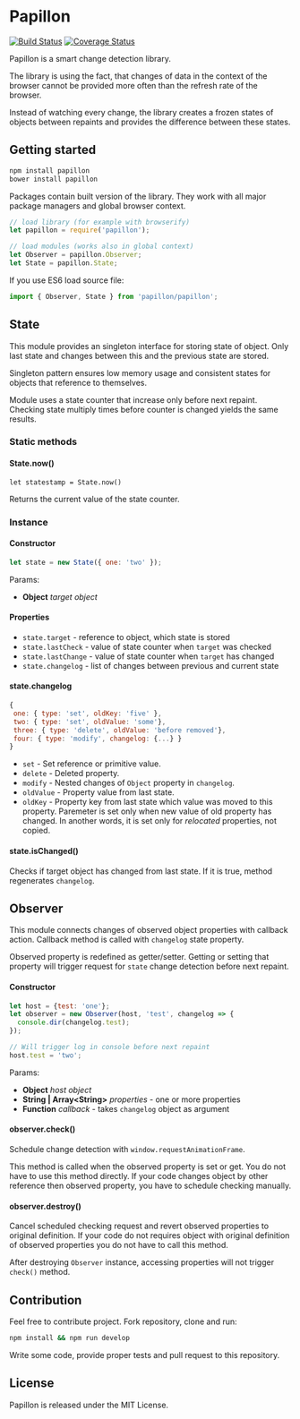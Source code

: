 # Papillon

[![Build Status](https://travis-ci.org/smalluban/papillon.svg?branch=master)](https://travis-ci.org/smalluban/papillon)
[![Coverage Status](https://coveralls.io/repos/smalluban/papillon/badge.svg?branch=master)](https://coveralls.io/r/smalluban/papillon?branch=master)

Papillon is a smart change detection library.

The library is using the fact, that changes of data in the context of the browser
cannot be provided more often than the refresh rate of the browser.

Instead of watching every change, the library creates a frozen states of objects
between repaints and provides the difference between these states.

## Getting started

```bash
npm install papillon
bower install papillon
```

Packages contain built version of the library. They work with all major
package managers and global browser context.

```javascript
// load library (for example with browserify)
let papillon = require('papillon');

// load modules (works also in global context)
let Observer = papillon.Observer;
let State = papillon.State;
```

If you use ES6 load source file:

```javascript
import { Observer, State } from 'papillon/papillon';
```

## State

This module provides an singleton interface for storing state of object.
Only last state and changes between this and the previous state are stored.

Singleton pattern ensures low memory usage and consistent states
for objects that reference to themselves.

Module uses a state counter that increase only before next
repaint. Checking state multiply times before counter is changed
yields the same results.

### Static methods

#### State.now()

```
let statestamp = State.now()
```

Returns the current value of the state counter.

### Instance

#### Constructor

```javascript
let state = new State({ one: 'two' });
```

Params:

* **Object** *target object*

#### Properties

* `state.target` - reference to object, which state is stored
* `state.lastCheck` - value of state counter when `target` was checked
* `state.lastChange` - value of state counter when `target` has changed
* `state.changelog` - list of changes between previous and current state

#### state.changelog

```javascript
{
 one: { type: 'set', oldKey: 'five' },
 two: { type: 'set', oldValue: 'some'},
 three: { type: 'delete', oldValue: 'before removed'},
 four: { type: 'modify', changelog: {...} }
}
```

* `set` - Set reference or primitive value.
* `delete` - Deleted property.
* `modify` - Nested changes of `Object` property in `changelog`.
* `oldValue` - Property value from last state.
* `oldKey` - Property key from last state which value was moved to this property. 
    Paremeter is set only when new value of old property has changed. In another 
    words, it is set only for _relocated_ properties, not copied.

#### state.isChanged()

Checks if target object has changed from last state.
If it is true, method regenerates `changelog`.

## Observer

This module connects changes of observed object properties with callback action.
Callback method is called with `changelog` state property.

Observed property is redefined as getter/setter. Getting or setting
that property will trigger request for `state` change detection
before next repaint.

#### Constructor

```javascript
let host = {test: 'one'};
let observer = new Observer(host, 'test', changelog => {
  console.dir(changelog.test);
});

// Will trigger log in console before next repaint
host.test = 'two';
```

Params:

* **Object** *host object*
* **String | Array&lt;String&gt;** *properties* - one or more properties
* **Function** *callback* - takes `changelog` object as argument

#### observer.check()

Schedule change detection with `window.requestAnimationFrame`.

This method is called when the observed property is set or get.
You do not have to use this method directly. If your code changes
object by other reference then observed property, you have to schedule
checking manually.

#### observer.destroy()

Cancel scheduled checking request and revert observed properties to
original definition. If your code do not requires object with original
definition of observed properties you do not have to call this method.

After destroying `Observer` instance, accessing properties will not
trigger `check()` method.

## Contribution

Feel free to contribute project. Fork repository, clone and run:

```bash
npm install && npm run develop
```

Write some code, provide proper tests and pull request to this
repository.

## License

Papillon is released under the MIT License.
